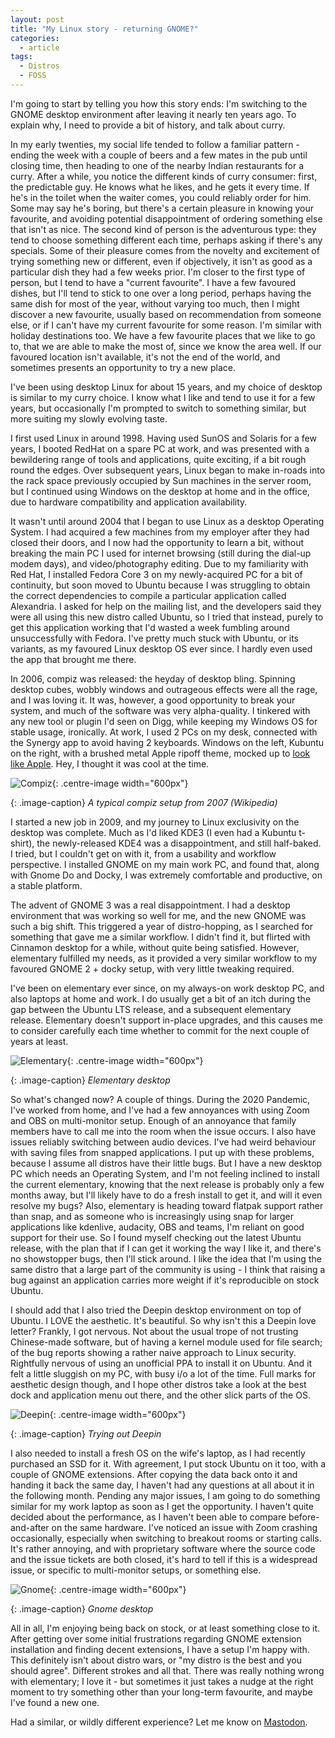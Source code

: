 ```yaml
---
layout: post
title: "My Linux story - returning GNOME?"
categories:
  - article
tags:
  - Distros
  - FOSS
---
```


I'm going to start by telling you how this story ends: I'm switching to the
GNOME desktop environment after leaving it nearly ten years ago. To explain
why, I need to provide a bit of history, and talk about curry.

In my early twenties, my social life tended to follow a familiar pattern -
ending the week with a couple of beers and a few mates in the pub until closing
time, then heading to one of the nearby Indian restaurants for a curry. After a
while, you notice the different kinds of curry consumer: first, the predictable
guy. He knows what he likes, and he gets it every time. If he's in the toilet
when the waiter comes, you could reliably order for him. Some may say he's
boring, but there's a certain pleasure in knowing your favourite, and avoiding
potential disappointment of ordering something else that isn't as nice. The
second kind of person is the adventurous type: they tend to choose something
different each time, perhaps asking if there's any specials. Some of their
pleasure comes from the novelty and excitement of trying something new or
different, even if objectively, it isn't as good as a particular dish they had
a few weeks prior.
I'm closer to the first type of person, but I tend to have a "current
favourite". I have a few favoured dishes, but I'll tend to stick to one over a
long period, perhaps having the same dish for most of the year, without varying
too much, then I might discover a new favourite, usually based on
recommendation from someone else, or if I can't have my current favourite for
some reason. I'm similar with holiday destinations too. We have a few favourite
places that we like to go to, that we are able to make the most of, since we
know the area well. If our favoured location isn't available, it's not the end
of the world, and sometimes presents an opportunity to try a new place.

I've been using desktop Linux for about 15 years, and my choice of desktop is
similar to my curry choice. I know what I like and tend to use it for a few
years, but occasionally I'm prompted to switch to something similar, but more
suiting my slowly evolving taste.

I first used Linux in around 1998. Having used SunOS and Solaris for a few
years, I booted RedHat on a spare PC at work, and was presented with a
bewildering range of tools and applications, quite exciting, if a bit rough
round the edges. Over subsequent years, Linux began to make in-roads into the
rack space previously occupied by Sun machines in the server room, but I
continued using Windows on the desktop at home and in the office, due to
hardware compatibility and application availability.

It wasn't until around 2004 that I began to use Linux as a desktop Operating
System. I had acquired a few machines from my employer after they had closed
their doors, and I now had the opportunity to learn a bit, without breaking the
main PC I used for internet browsing (still during the dial-up modem days), and
video/photography editing. Due to my familiarity with Red Hat, I installed
Fedora Core 3 on my newly-acquired PC for a bit of continuity, but soon moved
to Ubuntu because I was struggling to obtain the correct dependencies to
compile a particular application called Alexandria. I asked for help on the
mailing list, and the developers said they were all using this new distro
called Ubuntu, so I tried that instead, purely to get this application working
that I'd wasted a week fumbling around unsuccessfully with Fedora.
I've pretty much stuck with Ubuntu, or its variants, as my favoured Linux
desktop OS ever since. I hardly even used the app that brought me there.

In 2006, compiz was released: the heyday of desktop bling. Spinning desktop
cubes, wobbly windows and outrageous effects were all the rage, and I
was loving it. It was, however, a good opportunity to break your system, and
much of the software was very alpha-quality. I tinkered with any new tool or
plugin I'd seen on Digg, while keeping my Windows OS for stable usage, ironically.
At work, I used 2 PCs on my desk, connected with the Synergy app to avoid
having 2 keyboards. Windows on the left, Kubuntu on the right, with a brushed
metal Apple ripoff theme, mocked up to [look like
Apple](http://baghira.sourceforge.net/OS_Clone-en.php). Hey, I thought it was cool
at the time.

![Compiz](/assets/images/compiz.png){: .centre-image width="600px"}

{: .image-caption}
*A typical compiz setup from 2007 (Wikipedia)*

I started a new job in 2009, and my journey to Linux exclusivity on the desktop
was complete. Much as I'd liked KDE3 (I even had a Kubuntu t-shirt), the
newly-released KDE4 was a disappointment, and still half-baked. I tried, but I
couldn't get on with it, from a usability and workflow perspective. I installed
GNOME on my main work PC, and found that, along with Gnome Do and Docky, I was
extremely comfortable and productive, on a stable platform.

The advent of GNOME 3 was a real disappointment. I had a desktop
environment that was working so well for me, and the new GNOME was such a big
shift. This triggered a year of distro-hopping, as I searched for something
that gave me a similar workflow. I didn't find it, but flirted with Cinnamon
desktop for a while, without quite being satisfied. However, elementary
fulfilled my needs, as it provided a very similar workflow to my favoured GNOME
2 + docky setup, with very little tweaking required.

I've been on elementary ever since, on my always-on work desktop PC, and also
laptops at home and work. I do usually get a bit of an itch during the gap
between the Ubuntu LTS release, and a subsequent elementary release. Elementary
doesn't support in-place upgrades, and this causes me to consider carefully
each time whether to commit for the next couple of years at least.

![Elementary](/assets/images/elementary-screenshot.png){: .centre-image width="600px"}

{: .image-caption}
*Elementary desktop*

So what's changed now? A couple of things. During the 2020 Pandemic, I've
worked from home, and I've had a few annoyances with using Zoom and OBS on
multi-monitor setup. Enough of an annoyance that family members have to call
me into the room when the issue occurs. I also have issues reliably switching
between audio devices. I've had weird behaviour with saving files from snapped
applications. I put up with these problems, because I assume all distros have
their little bugs. But I have a new desktop PC which needs an Operating System,
and I'm not feeling inclined to install the current elementary, knowing that the next
release is probably only a few months away, but I'll likely have
to do a fresh install to get it, and will it even resolve my bugs? Also,
elementary is heading toward flatpak support rather than snap, and as someone
who is increasingly using snap for larger applications like kdenlive, audacity,
OBS and teams, I'm reliant on good support for their use. So I found
myself checking out the latest Ubuntu release, with the plan that if I can get
it working the way I like it, and there's no showstopper bugs, then I'll stick
around. I like the idea that I'm using the same distro that a large part of the
community is using - I think that raising a bug against an application carries
more weight if it's reproducible on stock Ubuntu.

I should add that I also tried the Deepin desktop environment on top of Ubuntu.
I LOVE the aesthetic. It's beautiful. So why isn't this a Deepin love letter?
Frankly, I got nervous. Not about the usual trope of not trusting Chinese-made
software, but of having a kernel module used for file search; of the bug
reports showing a rather naive approach to Linux security. Rightfully nervous
of using an unofficial PPA to install it on Ubuntu. And it felt a little
sluggish on my PC, with busy i/o a lot of the time. Full marks for aesthetic
design though, and I hope other distros take a look at the best dock and
application menu out there, and the other slick parts of the OS.

![Deepin](/assets/images/deepin.png){: .centre-image width="600px"}

{: .image-caption}
*Trying out Deepin*

I also needed to install a fresh OS on the wife's laptop, as I had recently
purchased an SSD for it. With agreement, I put
stock Ubuntu on it too, with a couple of GNOME extensions. After copying the
data back onto it and handing it back the same day, I haven't had any questions
at all about it in the following month. Pending any major issues, I am going to
do something similar for my work laptop as soon as I get the opportunity. I
haven't quite decided about the performance, as I haven't been able to compare
before-and-after on the same hardware. I've noticed an issue with Zoom crashing
occasionally, especially when switching to breakout rooms or starting calls.
It's rather annoying, and with proprietary software where the source code and
the issue tickets are both closed, it's hard to tell if this
is a widespread issue, or specific to multi-monitor setups, or something else.

![Gnome](/assets/images/gnome.png){: .centre-image width="600px"}

{: .image-caption}
*Gnome desktop*

All in all, I'm enjoying being back on stock, or at least something close to
it. After getting over some initial frustrations regarding GNOME extension
installation and finding decent extensions, I have a setup I'm happy with. This
definitely isn't about distro wars, or "my distro is the best and you
should agree". Different strokes and all that. There was really nothing wrong
with elementary; I love it - but sometimes it just takes a nudge at the right
moment to try something other than your long-term favourite, and maybe I've
found a new one.

Had a similar, or wildly different experience? Let me know on
[Mastodon](https://fosstodon.org/@simon).
